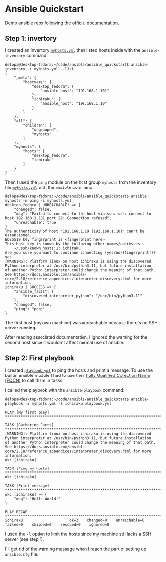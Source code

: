 # Ansible Quickstart

Demo ansible repo following the [official documentation](https://docs.ansible.com/ansible/latest/getting_started/get_started_ansible.html).

## Step 1: invertory

I created an inventory [`myhosts.yml`](./myhosts.yml) then listed hosts inside with the `ansible-inventory` command:

```
delopa@desktop-fedora:~/code/ansible/ansible_quickstart$ ansible-inventory -i myhosts.yml --list
{
    "_meta": {
        "hostvars": {
            "desktop_fedora": {
                "ansible_host": "192.168.1.101"
            },
            "ichiraku": {
                "ansible_host": "192.168.1.10"
            }
        }
    },
    "all": {
        "children": [
            "ungrouped",
            "myhosts"
        ]
    },
    "myhosts": {
        "hosts": [
            "desktop_fedora",
            "ichiraku"
        ]
    }
}
```

Then I used the `ping` module on the host group `myhosts` from the inventory file [`myhosts.yml`](./myhosts.yml) with the `ansible` command:

```
delopa@desktop-fedora:~/code/ansible/ansible_quickstart$ ansible myhosts -m ping -i myhosts.yml 
desktop_fedora | UNREACHABLE! => {
    "changed": false,
    "msg": "Failed to connect to the host via ssh: ssh: connect to host 192.168.1.101 port 22: Connection refused",
    "unreachable": true
}
The authenticity of host '192.168.1.10 (192.168.1.10)' can't be established.
ED25519 key fingerprint is <fingerprint here>
This host key is known by the following other names/addresses:
    ~/.ssh/known_hosts:1: ichiraku
Are you sure you want to continue connecting (yes/no/[fingerprint])? yes
[WARNING]: Platform linux on host ichiraku is using the discovered Python interpreter at /usr/bin/python3.11, but future installation
of another Python interpreter could change the meaning of that path. See https://docs.ansible.com/ansible-
core/2.18/reference_appendices/interpreter_discovery.html for more information.
ichiraku | SUCCESS => {
    "ansible_facts": {
        "discovered_interpreter_python": "/usr/bin/python3.11"
    },
    "changed": false,
    "ping": "pong"
}
```

The first host (my own machine) was unreachable because there's no SSH server running.

After reading associated documentation, I ignored the warning for the second host since it wouldn't affect normal use of ansible.

## Step 2: First playbook

I created [`playbook.yml`](./playbook.yml) to ping the hosts and print a message. To use the builtin ansible module I had to use their [Fully Qualified Collection Name (FQCN)](https://docs.ansible.com/ansible/latest/reference_appendices/glossary.html#term-Fully-Qualified-Collection-Name-FQCN) to call them in tasks.

I called the playbook with the `ansible-playbook` command:

```
delopa@desktop-fedora:~/code/ansible/ansible_quickstart$ ansible-playbook -i myhosts.yml -l ichiraku playbook.yml 

PLAY [My first play] *******************************************************************************************************************

TASK [Gathering Facts] *****************************************************************************************************************
[WARNING]: Platform linux on host ichiraku is using the discovered Python interpreter at /usr/bin/python3.11, but future installation
of another Python interpreter could change the meaning of that path. See https://docs.ansible.com/ansible-
core/2.18/reference_appendices/interpreter_discovery.html for more information.
ok: [ichiraku]

TASK [Ping my hosts] *******************************************************************************************************************
ok: [ichiraku]

TASK [Print message] *******************************************************************************************************************
ok: [ichiraku] => {
    "msg": "Hello World!"
}

PLAY RECAP *****************************************************************************************************************************
ichiraku                   : ok=3    changed=0    unreachable=0    failed=0    skipped=0    rescued=0    ignored=0
```

I used the `-l` option to limit the hosts since my machine still lacks a SSH server (see step 1).

I'll get rid of the warning message when I reach the part of setting up `ansible.cfg` file.
